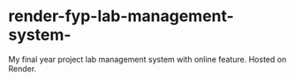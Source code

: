 # render-fyp-lab-management-system-
My final year project lab management system with online feature. Hosted on Render.
